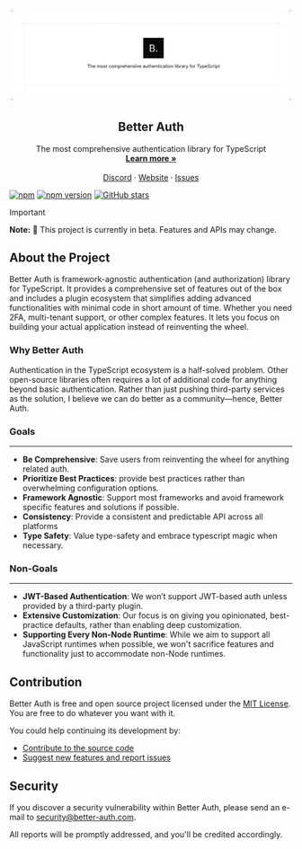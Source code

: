 <p align="center">
  <picture>
    <source srcset="./banner-dark.png" media="(prefers-color-scheme: dark)">
    <source srcset="./banner.png" media="(prefers-color-scheme: light)">
    <img src="./banner.png" alt="Better Auth Logo">
  </picture>
  <h2 align="center">
    Better Auth
  </h2>

  <p align="center">
    The most comprehensive authentication library for TypeScript
    <br />
    <a href="https://better-auth.com"><strong>Learn more »</strong></a>
    <br />
    <br />
    <a href="https://discord.com/invite/GYC3W7tZzb">Discord</a>
    ·
    <a href="https://better-auth.com">Website</a>
    ·
    <a href="https://github.com/better-auth/better-auth/issues">Issues</a>
  </p>

[![npm](https://img.shields.io/npm/dm/better-auth)](https://www.npmjs.com/package/better-auth)
[![npm version](https://img.shields.io/npm/v/better-auth.svg)](https://www.npmjs.com/package/better-auth)
[![GitHub stars](https://img.shields.io/github/stars/better-auth/better-auth)](https://github.com/better-auth/better-auth/stargazers)
</p>


> [!IMPORTANT]
> **Note:** 🚧 This project is currently in beta. Features and APIs may change.

## About the Project

Better Auth is framework-agnostic authentication (and authorization) library for TypeScript. It provides a comprehensive set of features out of the box and includes a plugin ecosystem that simplifies adding advanced functionalities with minimal code in short amount of time. Whether you need 2FA, multi-tenant support, or other complex features. It lets you focus on building your actual application instead of reinventing the wheel. 

### Why Better Auth

Authentication in the TypeScript ecosystem is a half-solved problem. Other open-source libraries often requires a lot of additional code for anything beyond basic authentication. Rather than just pushing third-party services as the solution, I believe we can do better as a community—hence, Better Auth.

### Goals
****

- **Be Comprehensive**: Save users from reinventing the wheel for anything related auth.
- **Prioritize Best Practices**: provide best practices rather than overwhelming configuration options.
- **Framework Agnostic**: Support most frameworks and avoid framework specific features and solutions if possible.
- **Consistency**: Provide a consistent and predictable API across all platforms
- **Type Safety**: Value type-safety and embrace typescript magic when necessary.

### Non-Goals
****

- **JWT-Based Authentication**: We won’t support JWT-based auth unless provided by a third-party plugin.
- **Extensive Customization**: Our focus is on giving you opinionated, best-practice defaults, rather than enabling deep customization.
- **Supporting Every Non-Node Runtime**: While we aim to support all JavaScript runtimes when possible, we won't sacrifice features and functionality just to accommodate non-Node runtimes.

## Contribution

Better Auth is free and open source project licensed under the [MIT License](./LICENSE.md). You are free to do whatever you want with it.

You could help continuing its development by:

- [Contribute to the source code](./CONTRIBUTING.md)
- [Suggest new features and report issues](https://github.com/better-auth/better-auth/issues)

## Security
If you discover a security vulnerability within Better Auth, please send an e-mail to security@better-auth.com.

All reports will be promptly addressed, and you'll be credited accordingly.